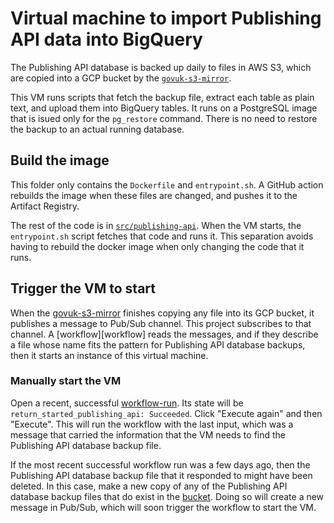 # Virtual machine to import Publishing API data into BigQuery

The Publishing API database is backed up daily to files in AWS S3, which are copied into a GCP bucket by the [`govuk-s3-mirror`][govuk-s3-mirror].

This VM runs scripts that fetch the backup file, extract each table as plain text, and upload them into BigQuery tables.  It runs on a PostgreSQL image that is isued only for the `pg_restore` command.  There is no need to restore the backup to an actual running database.

## Build the image

This folder only contains the `Dockerfile` and `entrypoint.sh`. A GitHub action rebuilds the image when these files are changed, and pushes it to the Artifact Registry.

The rest of the code is in [`src/publishing-api`][src].  When the VM starts, the `entrypoint.sh` script fetches that code and runs it.  This separation avoids having to rebuild the docker image when only changing the code that it runs.

## Trigger the VM to start

When the [govuk-s3-mirror][govuk-s3-mirror] finishes copying any file into its GCP bucket, it publishes a message to Pub/Sub channel.  This project subscribes to that channel. A [workflow][workflow] reads the messages, and if they describe a file whose name fits the pattern for Publishing API database backups, then it starts an instance of this virtual machine.

### Manually start the VM

Open a recent, successful [workflow-run][workflow-runs].  Its state will be `return_started_publishing_api: Succeeded`.  Click "Execute again" and then "Execute".  This will run the workflow with the last input, which was a message that carried the information that the VM needs to find the Publishing API database backup file.

If the most recent successful workflow run was a few days ago, then the Publishing API database backup file that it responded to might have been deleted.  In this case, make a new copy of any of the Publishing API database backup files that do exist in the [bucket][bucket].  Doing so will create a new message in Pub/Sub, which will soon trigger the workflow to start the VM.

[govuk-s3-mirror]: https://github.com/alphagov/govuk-s3-mirror
[bucket]: https://console.cloud.google.com/storage/browser/govuk-s3-mirror_govuk-integration-database-backups/publishing-api-postgres
[workflow-terraform]: ../../terraform/workflows/govuk-integration-database-backups.yaml
[workflow-runs]: https://console.cloud.google.com/workflows/workflow/europe-west2/govuk-integration-database-backups/executions?project=govuk-knowledge-graph&pli=1
[src]: ../../src/publishing-api
[github-action]: ../../.github/workflows/docker-publishing-api.yml
